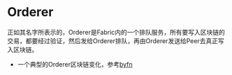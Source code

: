 # Orderer
正如其名字所表示的，Orderer是Fabric内的一个排队服务，所有要写入区块链的交易，都要经过验证，然后发给Orderer排队，再由Orderer发送给Peer去真正写入区块链。

- 一个典型的Orderer区块链变化，参考[byfn](byfn)

